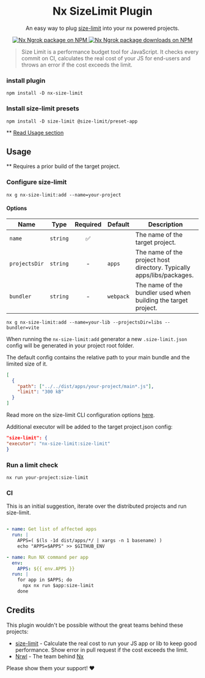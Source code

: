 
<div align="center">
<h1>  Nx SizeLimit Plugin </h1>
An easy way to plug 
<a href="https://github.com/ai/size-limit">size-limit</a>
into your nx powered projects.
  <p dir="auto">
    <a href="https://www.npmjs.org/package/nx-size-limit">
      <img src="https://img.shields.io/npm/v/nx-size-limit?style=flat" alt="Nx Ngrok package on NPM" />
    </a>
    <a href="https://www.npmjs.org/package/nx-size-limit">
      <img src="https://img.shields.io/npm/dm/nx-size-limit" alt="Nx Ngrok package downloads on NPM" aria-hidden="true" />
    </a>

[//]: # (    <a href="https://sonarcloud.io/summary/new_code?id=domjtalbot_nx-size-limit">)

[//]: # (      <img src="https://sonarcloud.io/api/project_badges/measure?project=domjtalbot_nx-size-limit&metric=alert_status" alt="SonarCloud Quality Gate Status" aria-hidden="true" />)

[//]: # (    </a>)
  </p>

</div>

> Size Limit is a performance budget tool for JavaScript. It checks every commit on CI, calculates the real cost of your JS for end-users and throws an error if the cost exceeds the limit.

### install plugin

```
npm install -D nx-size-limit
```

### Install size-limit presets

```
npm install -D size-limit @size-limit/preset-app
```

** [Read Usage section](https://github.com/ai/size-limit#usage)

## Usage
** Requires a prior build of the target project.

### Configure size-limit

```
nx g nx-size-limit:add --name=your-project
```

#### Options

| Name          | Type                           | Required | Default | Description                                                           |
|---------------|--------------------------------|:--------:|---------|-----------------------------------------------------------------------|
| `name`        | `string`                       |     ✅       |         | The name of the target project.                                         |
| `projectsDir` | `string`                       |    -     | `apps`  | The name of the project host directory. Typically apps/libs/packages. |
| `bundler`     | `string`                       |    -     |`webpack`| The name of the bundler used when building the target project.       |


```
nx g nx-size-limit:add --name=your-lib --projectsDir=libs --bundler=vite
```

When running the `nx-size-limit:add` generator a new `.size-limit.json` config will be generated in your project root folder.

The default config contains the relative path to your main bundle and the limited size of it.

```json
[
  {
    "path": ["../../dist/apps/your-project/main*.js"],
    "limit": "300 kB"
  }
]
```

Read more on the size-limit CLI configuration options [here](https://github.com/ai/size-limit#limits-config).

Additional executor will be added to the target project.json config:

```json
"size-limit": {
"executor": "nx-size-limit:size-limit"
}
```
### Run a limit check
```
nx run your-project:size-limit
```

### CI
This is an initial suggestion, iterate over the distributed projects and run size-limit.

```yaml

- name: Get list of affected apps
  run: |
    APPS=( $(ls -1d dist/apps/*/ | xargs -n 1 basename) )
    echo "APPS=$APPS" >> $GITHUB_ENV

- name: Run NX command per app
  env:
    APPS: ${{ env.APPS }}
  run: |
    for app in $APPS; do
      npx nx run $app:size-limit
    done

```

## Credits

This plugin wouldn't be possible without the great teams behind these projects:

- [size-limit](https://github.com/ai/size-limit) - Calculate the real cost to run your JS app or lib to keep good performance. Show error in pull request if the cost exceeds the limit.
- [Nrwl](https://github.com/nrwl) - The team behind [Nx](https://github.com/nrwl/nx)

Please show them your support! ❤️

